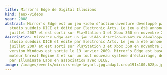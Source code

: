 ```yaml
---
title: Mirror's Edge de Digital Illusions
kind: jeux-videos
year: 2008
abstract: Mirror's Edge est un jeu vidéo d'action-aventure développé par le
  studio suédois DICE et édité par Electronic Arts. Le jeu a été annoncé le 10
  juillet 2007 et est sorti sur PlayStation 3 et Xbox 360 en novembre 2008.
description: Mirror's Edge est un jeu vidéo d'action-aventure développé par le
  studio suédois DICE et édité par Electronic Arts. Le jeu a été annoncé le 10
  juillet 2007 et est sorti sur PlayStation 3 et Xbox 360 en novembre 2008. Une
  version Windows est sortie le 13 janvier 2009. Mirror's Edge est basé sur le
  moteur Unreal Engine 3 et sur un tout nouveau système d'éclairage, développé
  par Illuminate Labs en association avec DICE.
image: /images/events/mirrors-edge-keyart.jpg.adapt.crop191x100.628p.jpg
---
```

